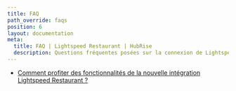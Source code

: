 ```yaml
---
title: FAQ
path_override: faqs
position: 6
layout: documentation
meta:
  title: FAQ | Lightspeed Restaurant | HubRise
  description: Questions fréquentes posées sur la connexion de Lightspeed Restaurant à HubRise. Connectez vos applications à HubRise avec facilité et synchronisez vos données.
---
```


- [Comment profiter des fonctionnalités de la nouvelle intégration Lightspeed Restaurant ?](/apps/lightspeed-restaurant/faqs/update-lightspeed-restaurant-bridge)
